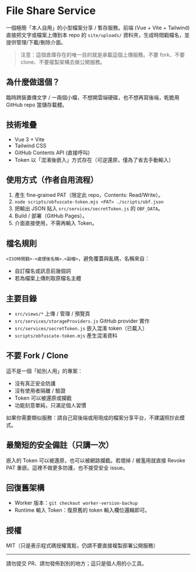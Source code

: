 ﻿# File Share Service

一個極簡「本人自用」的小型檔案分享 / 暫存服務。前端 (Vue + Vite + Tailwind) 直接把文字或檔案上傳到本 repo 的 `site/uploads/` 資料夾，生成時間戳檔名，並提供管理/下載/刪除介面。

> 注意：這個倉庫存在的唯一目的就是承載這個上傳服務。不要 fork、不要 clone、不要複製架構去做公開服務。

## 為什麼做這個？
臨時跨裝置傳文字 / 一兩個小檔，不想開雲端硬碟，也不想再寫後端，乾脆用 GitHub repo 當儲存載體。

## 技術堆疊
* Vue 3 + Vite
* Tailwind CSS
* GitHub Contents API (直接呼叫)
* Token 以「混淆後嵌入」方式存在（可逆還原，僅為了省去手動輸入）

## 使用方式（作者自用流程）
1. 產生 fine‑grained PAT（限定此 repo，Contents: Read/Write）。
2. `node scripts/obfuscate-token.mjs <PAT> ./scripts/obf.json`
3. 把輸出 JSON 貼入 `src/services/secretToken.js` 的 `OBF_DATA`。
4. Build / 部署（GitHub Pages）。
5. 介面直接使用，不需再輸入 Token。

## 檔名規則
`<ISO時間戳>-<處理後名稱>.<副檔>`，避免覆蓋與亂碼，名稱來自：
* 自訂檔名或訊息前幾個詞
* 若為檔案上傳則取原檔名主體

## 主要目錄
* `src/views/*` 上傳 / 管理 / 預覽頁
* `src/services/storageProviders.js` GitHub provider 實作
* `src/services/secretToken.js` 嵌入混淆 token（已載入）
* `scripts/obfuscate-token.mjs` 產生混淆資料

## 不要 Fork / Clone
這不是一個「給別人用」的專案：
* 沒有真正安全防護
* 沒有使用者隔離 / 驗證
* Token 可以被還原或攔截
* 功能刻意單純，只滿足個人習慣

如果你需要類似服務：請自己寫後端或用現成的檔案分享平台，不建議照抄此模式。

## 最簡短的安全備註（只講一次）
嵌入的 Token 可以被還原，也可以被網路攔截。若壞掉 / 被濫用就直接 Revoke PAT 重嵌。這裡不做更多防護，也不接受安全 issue。

## 回復舊架構
* Worker 版本：`git checkout worker-version-backup`
* Runtime 輸入 Token：復原舊的 token 輸入欄位邏輯即可。

## 授權
MIT（只是表示程式碼授權寬鬆，仍請不要直接複製部署公開服務）

---
請勿提交 PR、請勿發佈到別的地方；這只是個人用的小工具。

